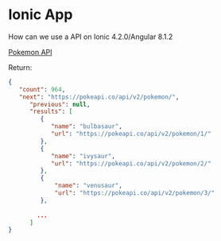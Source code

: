 # Ionic App

How can we use a API on Ionic 4.2.0/Angular 8.1.2

[Pokemon API](https://link)


Return:
```json
{
   "count": 964,
   "next": "https://pokeapi.co/api/v2/pokemon/",
      "previous": null,
      "results": [
         {
            "name": "bulbasaur",
            "url": "https://pokeapi.co/api/v2/pokemon/1/"
         },
         {
            "name": "ivysaur",
            "url": "https://pokeapi.co/api/v2/pokemon/2/"
         },
         {
             "name": "venusaur",
             "url": "https://pokeapi.co/api/v2/pokemon/3/"
         },
        
        ...
      ]
}
```
